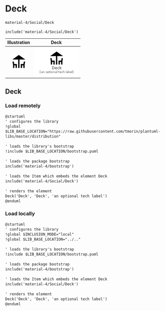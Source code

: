 # Deck


```text
material-4/Social/Deck
```

```text
include('material-4/Social/Deck')
```



| Illustration | Deck |
| :---: | :---: |
| ![illustration for Illustration](../../material-4/Social/Deck.png) | ![illustration for Deck](../../material-4/Social/Deck.Local.png) |




## Deck

### Load remotely
```plantuml
@startuml
' configures the library
!global $LIB_BASE_LOCATION="https://raw.githubusercontent.com/tmorin/plantuml-libs/master/distribution"

' loads the library's bootstrap
!include $LIB_BASE_LOCATION/bootstrap.puml

' loads the package bootstrap
include('material-4/bootstrap')

' loads the Item which embeds the element Deck
include('material-4/Social/Deck')

' renders the element
Deck('Deck', 'Deck', 'an optional tech label')
@enduml
```

### Load locally
```plantuml
@startuml
' configures the library
!global $INCLUSION_MODE="local"
!global $LIB_BASE_LOCATION="../.."

' loads the library's bootstrap
!include $LIB_BASE_LOCATION/bootstrap.puml

' loads the package bootstrap
include('material-4/bootstrap')

' loads the Item which embeds the element Deck
include('material-4/Social/Deck')

' renders the element
Deck('Deck', 'Deck', 'an optional tech label')
@enduml
```


